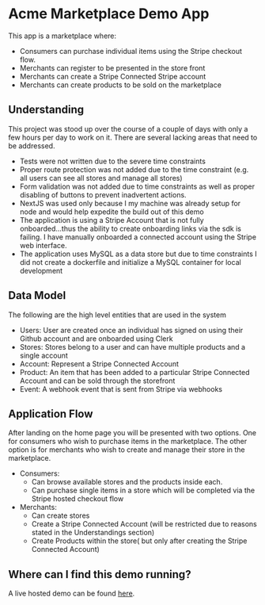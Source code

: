 # Acme Marketplace Demo App

This app is a marketplace where:
- Consumers can purchase individual items using the Stripe checkout flow.  
- Merchants can register to be presented in the store front
- Merchants can create a Stripe Connected Stripe account
- Merchants can create products to be sold on the marketplace


## Understanding

This project was stood up over the course of a couple of days with only a few hours per day to work on it.  There are several lacking areas that need to be addressed.
- Tests were not written due to the severe time constraints
- Proper route protection was not added due to the time constraint (e.g. all users can see all stores and manage all stores)
- Form validation was not added due to time constraints as well as proper disabling of buttons to prevent inadvertent actions.
- NextJS was used only because I my machine was already setup for node and would help expedite the build out of this demo
- The application is using a Stripe Account that is not fully onboarded...thus the ability to create onboarding links via the sdk is failing.  I have manually onboarded a connected account using the Stripe web interface.
- The application uses MySQL as a data store but due to time constraints I did not create a dockerfile and initialize a MySQL container for local development

## Data Model

The following are the high level entities that are used in the system

- Users: User are created once an individual has signed on using their Github account and are onboarded using Clerk
- Stores: Stores belong to a user and can have multiple products and a single account
- Account: Represent a Stripe Connected Account
- Product: An item that has been added to a particular Stripe Connected Account and can be sold through the storefront
- Event: A webhook event that is sent from Stripe via webhooks


## Application Flow

After landing on the home page you will be presented with two options.  One for consumers who wish to purchase items in the marketplace. The other option is for merchants who wish to create and manage their store in the marketplace.

- Consumers: 
    - Can browse available stores and the products inside each.
    - Can purchase single items in a store which will be completed via the Stripe hosted checkout flow
- Merchants:
    - Can create stores
    - Create a Stripe Connected Account (will be restricted due to reasons stated in the Understandings section)
    - Create Products within the store( but only after creating the Stripe Connected Account)

## Where can I find this demo running?

A live hosted demo can be found [here](//https://marketplace-n715.vercel.app/).